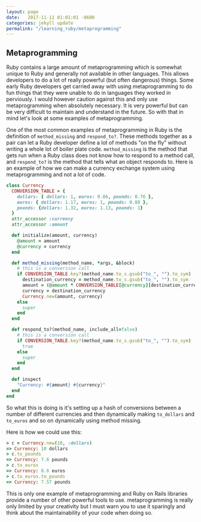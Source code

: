 ```yaml
---
layout: page
date:   2017-11-11 01:01:01 -0600
categories: jekyll update
permalink: "/learning_ruby/metaprogramming"
---
```


## Metaprogramming

Ruby contains a large amount of metaprogramming which is somewhat unique to Ruby
and generally not available in other languages.
This allows developers to do a lot of really powerful (but often dangerous) things.
Some early Ruby developers get carried away with using metaprogramming to do fun
things that they were unable to do in languages they worked in perviously.
I would however caution against this and only use metaprogramming when absolutely
necessary.
It is very powerful but can be very difficult to maintain and understand
in the future.
So with that in mind let's look at some examples of metaprogramming.

One of the most common examples of metaprogramming in Ruby is the definition of
`method_missing` and `respond_to?`.
These methods together as a pair can let a Ruby developer define a lot of methods
"on the fly" without writing a whole lot of boiler plate code.
`method_missing` is the method that gets run when a Ruby class does not know how
to respond to a method call, and `respond_to?` is the method that tells what
an object responds to.
Here is an example of how we can make a currency exchange system using metaprogramming
and not a lot of code.

```ruby
class Currency
  CONVERSION_TABLE = {
    dollars: { dollars: 1, euros: 0.86, pounds: 0.76 },
    euros: { dollars: 1.17, euros: 1, pounds: 0.88 },
    pounds: {dollars: 1.32, euros: 1.13, pounds: 1}
  }
  attr_accessor :currency
  attr_accessor :amount

  def initialize(amount, currency)
    @amount = amount
    @currency = currency
  end

  def method_missing(method_name, *args, &block)
    # this is a conversion call
    if CONVERSION_TABLE.key?(method_name.to_s.gsub("to_", "").to_sym)
      destination_currency = method_name.to_s.gsub("to_", "").to_sym
      amount = (@amount * CONVERSION_TABLE[@currency][destination_currency]).round(2)
      currency = destination_currency
      Currency.new(amount, currency)
    else
      super
    end
  end

  def respond_to?(method_name, include_all=false)
    # this is a conversion call
    if CONVERSION_TABLE.key?(method_name.to_s.gsub("to_", "").to_sym)
      true
    else
      super
    end
  end

  def inspect
    "Currency: #{amount} #{currency}"
  end
end
```

So what this is doing is it's setting up a hash of conversions between a number
of different currencies and then dynamically making `to_dollars` and `to_euros`
and so on dynamically using method missing.

Here is how we could use this:

```ruby
> c = Currency.new(10, :dollars)
=> Currency: 10 dollars
> c.to_pounds
=> Currency: 7.6 pounds
> c.to_euros
=> Currency: 8.6 euros
> c.to_euros.to_pounds
=> Currency: 7.57 pounds
```

This is only one example of metaprogramming and Ruby on Rails libraries provide
a number of other powerful tools to use.
metaprogramming is really only limited by your creativity but I must warn you to
use it sparingly and think about the maintainability of your code when doing so.

